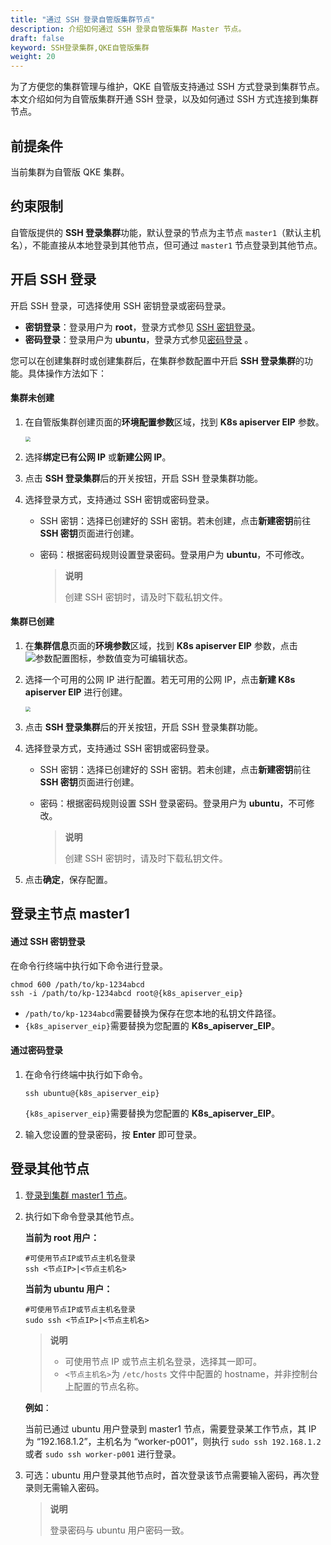 ```yaml
---
title: "通过 SSH 登录自管版集群节点"
description: 介绍如何通过 SSH 登录自管版集群 Master 节点。
draft: false
keyword: SSH登录集群,QKE自管版集群
weight: 20
---
```


为了方便您的集群管理与维护，QKE 自管版支持通过 SSH 方式登录到集群节点。本文介绍如何为自管版集群开通 SSH 登录，以及如何通过 SSH 方式连接到集群节点。

## 前提条件

当前集群为自管版 QKE 集群。

## 约束限制

自管版提供的 **SSH 登录集群**功能，默认登录的节点为主节点 `master1`（默认主机名），不能直接从本地登录到其他节点，但可通过 `master1` 节点登录到其他节点。

## 开启 SSH 登录

开启 SSH 登录，可选择使用 SSH 密钥登录或密码登录。

- **密钥登录**：登录用户为 **root**，登录方式参见 [SSH 密钥登录](#通过-ssh-密钥登录)。
- **密码登录**：登录用户为 **ubuntu**，登录方式参见[密码登录](#通过密码登录) 。

您可以在创建集群时或创建集群后，在集群参数配置中开启 **SSH 登录集群**的功能。具体操作方法如下：

#### 集群未创建

1. 在自管版集群创建页面的**环境配置参数**区域，找到 **K8s apiserver EIP** 参数。

   <img src="/container/qke_plus/_images/enable_ssh_login_oncreation.png" style="zoom:50%">

2. 选择**绑定已有公网 IP** 或**新建公网 IP**。

3. 点击 **SSH 登录集群**后的开关按钮，开启 SSH 登录集群功能。

4. 选择登录方式，支持通过 SSH 密钥或密码登录。

   - SSH 密钥：选择已创建好的 SSH 密钥。若未创建，点击**新建密钥**前往 **SSH 密钥**页面进行创建。

   - 密码：根据密码规则设置登录密码。登录用户为 **ubuntu**，不可修改。

     > **说明**
     >
     > 创建 SSH 密钥时，请及时下载私钥文件。

#### 集群已创建

1. 在**集群信息**页面的**环境参数**区域，找到 **K8s apiserver EIP** 参数，点击![参数配置](/container/qke_plus/_images/edit_icon.png)图标，参数值变为可编辑状态。

2. 选择一个可用的公网 IP 进行配置。若无可用的公网 IP，点击**新建 K8s apiserver EIP** 进行创建。

   <img src="/container/qke_plus/_images/enable_ssh_login.png" style="zoom:50%">

3. 点击 **SSH 登录集群**后的开关按钮，开启 SSH 登录集群功能。

4. 选择登录方式，支持通过 SSH 密钥或密码登录。

   - SSH 密钥：选择已创建好的 SSH 密钥。若未创建，点击**新建密钥**前往 **SSH 密钥**页面进行创建。

   - 密码：根据密码规则设置 SSH 登录密码。登录用户为 **ubuntu**，不可修改。

     > **说明**
     >
     > 创建 SSH 密钥时，请及时下载私钥文件。

5. 点击**确定**，保存配置。

## 登录主节点 master1 

#### 通过 SSH 密钥登录

在命令行终端中执行如下命令进行登录。

```
chmod 600 /path/to/kp-1234abcd
ssh -i /path/to/kp-1234abcd root@{k8s_apiserver_eip}
```

- `/path/to/kp-1234abcd`需要替换为保存在您本地的私钥文件路径。
- `{k8s_apiserver_eip}`需要替换为您配置的 **K8s_apiserver_EIP**。

#### 通过密码登录

1. 在命令行终端中执行如下命令。

   ```
   ssh ubuntu@{k8s_apiserver_eip}
   ```

   `{k8s_apiserver_eip}`需要替换为您配置的 **K8s_apiserver_EIP**。

2. 输入您设置的登录密码，按 **Enter** 即可登录。

## 登录其他节点

1. [登录到集群 master1 节点](#登录主节点-master1)。

2. 执行如下命令登录其他节点。

   **当前为 root 用户：**

   ```shell
   #可使用节点IP或节点主机名登录
   ssh <节点IP>|<节点主机名>
   ```

   **当前为 ubuntu 用户：**

   ```shell
   #可使用节点IP或节点主机名登录
   sudo ssh <节点IP>|<节点主机名>
   ```

   > **说明**
   >
   > - 可使用节点 IP 或节点主机名登录，选择其一即可。
   > - `<节点主机名>`为  `/etc/hosts`  文件中配置的 hostname，并非控制台上配置的节点名称。

   **例如**：

   当前已通过 ubuntu 用户登录到 master1 节点，需要登录某工作节点，其 IP 为 “192.168.1.2”，主机名为 “worker-p001”，则执行 `sudo ssh 192.168.1.2`  或者  `sudo ssh worker-p001`  进行登录。

3. 可选：ubuntu 用户登录其他节点时，首次登录该节点需要输入密码，再次登录则无需输入密码。

   > **说明**
   >
   > 登录密码与 ubuntu 用户密码一致。



